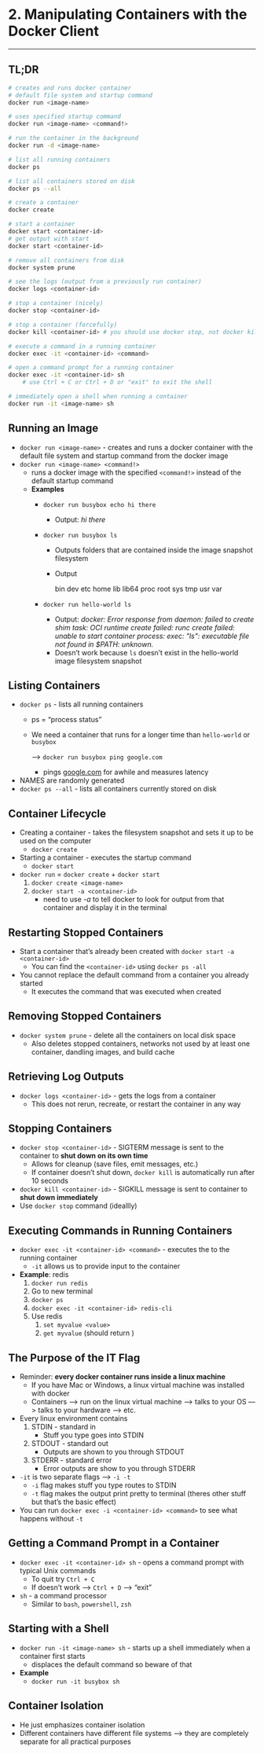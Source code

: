 # 2. Manipulating Containers with the Docker Client

---

## TL;DR

```bash
# creates and runs docker container 
# default file system and startup command
docker run <image-name>

# uses specified startup command
docker run <image-name> <command!>

# run the container in the background
docker run -d <image-name>

# list all running containers
docker ps

# list all containers stored on disk
docker ps --all

# create a container
docker create

# start a container
docker start <container-id>
# get output with start
docker start <container-id>

# remove all containers from disk 
docker system prune

# see the logs (output from a previously run container)
docker logs <container-id>

# stop a container (nicely)
docker stop <container-id>

# stop a container (forcefully)
docker kill <container-id> # you should use docker stop, not docker kill

# execute a command in a running container
docker exec -it <container-id> <command>

# open a command prompt for a running container
docker exec -it <container-id> sh
	# use Ctrl + C or Ctrl + D or "exit" to exit the shell

# immediately open a shell when running a container
docker run -it <image-name> sh
```

## Running an Image

- `docker run <image-name>` - creates and runs a docker container with the default file system and startup command from the docker image
- `docker run <image-name> <command!>`
    - runs a docker image with the specified `<command!>` instead of the default startup command
    - **Examples**
        - `docker run busybox echo hi there`
            - Output: *hi there*
        - `docker run busybox ls`
            - Outputs folders that are contained inside the image snapshot filesystem
            - Output
                
                bin
                dev
                etc
                home
                lib
                lib64
                proc
                root
                sys
                tmp
                usr
                var
                
        - `docker run hello-world ls`
            - Output: *docker: Error response from daemon: failed to create shim task: OCI runtime create failed: runc create failed: unable to start container process: exec: "ls": executable file not found in $PATH: unknown.*
            - Doesn’t work because `ls` doesn’t exist in the hello-world image filesystem snapshot

## Listing Containers

- `docker ps` - lists all running containers
    - ps = “process status”
    - We need a container that runs for a longer time than `hello-world` or `busybox`
        
        —> `docker run busybox ping google.com`
        
        - pings [google.com](http://google.com) for awhile and measures latency
- NAMES are randomly generated
- `docker ps --all` - lists all containers currently stored on disk

## Container Lifecycle

- Creating a container - takes the filesystem snapshot and sets it up to be used on the computer
    - `docker create`
- Starting a container - executes the startup command
    - `docker start`
- `docker run` = `docker create` + `docker start`
    1. `docker create <image-name>`
    2. `docker start -a <container-id>`
        - need to use *-a* to tell docker to look for output from that container and display it in the terminal

## Restarting Stopped Containers

- Start a container that’s already been created with `docker start -a <container-id>`
    - You can find the `<container-id>` using `docker ps -all`
- You cannot replace the default command from a container you already started
    - It executes the command that was executed when created

## Removing Stopped Containers

- `docker system prune` - delete all the containers on local disk space
    - Also deletes stopped containers, networks not used by at least one container, dandling images, and build cache

## Retrieving Log Outputs

- `docker logs <container-id>` - gets the logs from a container
    - This does not rerun, recreate, or restart the container in any way

## Stopping Containers

- `docker stop <container-id>` - SIGTERM message is sent to the container to **shut down on its own time**
    - Allows for cleanup (save files, emit messages, etc.)
    - If container doesn’t shut down, `docker kill` is automatically run after 10 seconds
- `docker kill <container-id>` - SIGKILL message is sent to container to **shut down immediately**
- Use `docker stop` command (ideallly)

## Executing Commands in Running Containers

- `docker exec -it <container-id> <command>` - executes the *<command>* to the running container
    - `-it` allows us to provide input to the container
- **Example**: redis
    1. `docker run redis`
    2. Go to new terminal 
    3. `docker ps` 
    4. `docker exec -it <container-id> redis-cli`
    5. Use redis
        1. `set myvalue <value>`
        2. `get myvalue` (should return *<value>*)

## The Purpose of the IT Flag

- Reminder: **every docker container runs inside a linux machine**
    - If you have Mac or Windows, a linux virtual machine was installed with docker
    - Containers —> run on the linux virtual machine —> talks to your OS —> talks to your hardware —> etc.
- Every linux environment contains
    1. STDIN - standard in 
        - Stuff you type goes into STDIN
    2. STDOUT - standard out
        - Outputs are shown to you through STDOUT
    3. STDERR - standard error
        - Error outputs are show to you through STDERR
- `-it` is two separate flags —> `-i -t`
    - `-i` flag makes stuff you type routes to STDIN
    - `-t` flag makes the output print pretty to terminal (theres other stuff but that’s the basic effect)
- You can run `docker exec -i <container-id> <command>` to see what happens without `-t`

## Getting a Command Prompt in a Container

- `docker exec -it <container-id> sh` - opens a command prompt with typical Unix commands
    - To quit try `Ctrl + C`
    - If doesn’t work —> `Ctrl + D` —> “exit”
- `sh` - a command processor
    - Similar to `bash`, `powershell`, `zsh`

## Starting with a Shell

- `docker run -it <image-name> sh` - starts up a shell immediately when a container first starts
    - displaces the default command so beware of that
- **Example**
    - `docker run -it busybox sh`

## Container Isolation

- He just emphasizes container isolation
- Different containers have different file systems —> they are completely separate for all practical purposes
